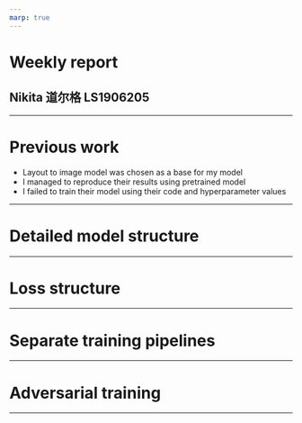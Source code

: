```yaml
---
marp: true
---
```


<style>
div.twocols {
  margin-top: 35px;
  column-count: 2;
}
div.twocols p:first-child,
div.twocols h1:first-child,
div.twocols h2:first-child,
div.twocols ul:first-child,
div.twocols ul li:first-child,
div.twocols ul li p:first-child {
  margin-top: 0 !important;
}
div.twocols p.break {
  break-before: column;
  margin-top: 0;
}
</style>

# Weekly report
## Nikita 道尔格 LS1906205

---

# Previous work

 - Layout to image model was chosen as a base for my model
 - I managed to reproduce their results using pretrained model
 - I failed to train their model using their code and hyperparameter values

---

# Detailed model structure



---

# Loss structure

---

# Separate training pipelines

---

# Adversarial training

---

